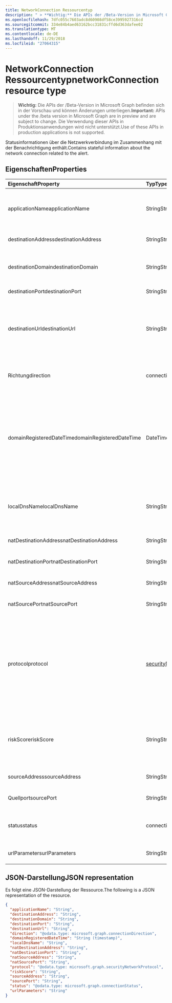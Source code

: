 ```yaml
---
title: NetworkConnection Ressourcentyp
description: " > **Wichtig:** Die APIs der /Beta-Version in Microsoft Graph befinden sich in der Vorschau und können Änderungen unterliegen. Die Verwendung dieser APIs in Produktionsanwendungen wird nicht unterstützt."
ms.openlocfilehash: 7dfc055c7603adc8d60908df58ce3995927316cd
ms.sourcegitcommit: 334e84b4aed63162bcc31831cffd6d363dafee02
ms.translationtype: MT
ms.contentlocale: de-DE
ms.lasthandoff: 11/29/2018
ms.locfileid: "27064315"
---
```

# <a name="networkconnection-resource-type"></a><span data-ttu-id="1d817-104">NetworkConnection Ressourcentyp</span><span class="sxs-lookup"><span data-stu-id="1d817-104">networkConnection resource type</span></span>

 > <span data-ttu-id="1d817-105">**Wichtig:** Die APIs der /Beta-Version in Microsoft Graph befinden sich in der Vorschau und können Änderungen unterliegen.</span><span class="sxs-lookup"><span data-stu-id="1d817-105">**Important:** APIs under the /beta version in Microsoft Graph are in preview and are subject to change.</span></span> <span data-ttu-id="1d817-106">Die Verwendung dieser APIs in Produktionsanwendungen wird nicht unterstützt.</span><span class="sxs-lookup"><span data-stu-id="1d817-106">Use of these APIs in production applications is not supported.</span></span>

<span data-ttu-id="1d817-107">Statusinformationen über die Netzwerkverbindung im Zusammenhang mit der Benachrichtigung enthält.</span><span class="sxs-lookup"><span data-stu-id="1d817-107">Contains stateful information about the network connection related to the alert.</span></span>

## <a name="properties"></a><span data-ttu-id="1d817-108">Eigenschaften</span><span class="sxs-lookup"><span data-stu-id="1d817-108">Properties</span></span>

| <span data-ttu-id="1d817-109">Eigenschaft</span><span class="sxs-lookup"><span data-stu-id="1d817-109">Property</span></span>   | <span data-ttu-id="1d817-110">Typ</span><span class="sxs-lookup"><span data-stu-id="1d817-110">Type</span></span>|<span data-ttu-id="1d817-111">Beschreibung</span><span class="sxs-lookup"><span data-stu-id="1d817-111">Description</span></span>|
|:---------------|:--------|:----------|
|<span data-ttu-id="1d817-112">applicationName</span><span class="sxs-lookup"><span data-stu-id="1d817-112">applicationName</span></span>|<span data-ttu-id="1d817-113">String</span><span class="sxs-lookup"><span data-stu-id="1d817-113">String</span></span>|<span data-ttu-id="1d817-114">Name der Anwendung verwalten die Netzwerkschnittstelle (beispielsweise Facebook, SMTP, usw.).</span><span class="sxs-lookup"><span data-stu-id="1d817-114">Name of the application managing the network connection (for example, Facebook, SMTP, etc.).</span></span>|
|<span data-ttu-id="1d817-115">destinationAddress</span><span class="sxs-lookup"><span data-stu-id="1d817-115">destinationAddress</span></span>|<span data-ttu-id="1d817-116">String</span><span class="sxs-lookup"><span data-stu-id="1d817-116">String</span></span>|<span data-ttu-id="1d817-117">Ziel-IP-Adresse (der Verbindung).</span><span class="sxs-lookup"><span data-stu-id="1d817-117">Destination IP address (of the network connection).</span></span>|
|<span data-ttu-id="1d817-118">destinationDomain</span><span class="sxs-lookup"><span data-stu-id="1d817-118">destinationDomain</span></span>|<span data-ttu-id="1d817-119">String</span><span class="sxs-lookup"><span data-stu-id="1d817-119">String</span></span>|<span data-ttu-id="1d817-120">Ziel der Domänenteil der Ziel-URL.</span><span class="sxs-lookup"><span data-stu-id="1d817-120">Destination domain portion of the destination URL.</span></span> <span data-ttu-id="1d817-121">(zum Beispiel "www.contoso.com").</span><span class="sxs-lookup"><span data-stu-id="1d817-121">(for example 'www.contoso.com').</span></span>|
|<span data-ttu-id="1d817-122">destinationPort</span><span class="sxs-lookup"><span data-stu-id="1d817-122">destinationPort</span></span>|<span data-ttu-id="1d817-123">String</span><span class="sxs-lookup"><span data-stu-id="1d817-123">String</span></span>|<span data-ttu-id="1d817-124">Zielport (der Verbindung).</span><span class="sxs-lookup"><span data-stu-id="1d817-124">Destination port (of the network connection).</span></span>|
|<span data-ttu-id="1d817-125">destinationUrl</span><span class="sxs-lookup"><span data-stu-id="1d817-125">destinationUrl</span></span>|<span data-ttu-id="1d817-126">String</span><span class="sxs-lookup"><span data-stu-id="1d817-126">String</span></span>|<span data-ttu-id="1d817-127">Netzwerk-URL-URI-Verbindungszeichenfolge - Parameter ausschließen.</span><span class="sxs-lookup"><span data-stu-id="1d817-127">Network connection URL/URI string - excluding parameters.</span></span> <span data-ttu-id="1d817-128">(zum Beispiel "www.contoso.com/products/default.html")</span><span class="sxs-lookup"><span data-stu-id="1d817-128">(for example 'www.contoso.com/products/default.html')</span></span>|
|<span data-ttu-id="1d817-129">Richtung</span><span class="sxs-lookup"><span data-stu-id="1d817-129">direction</span></span>|<span data-ttu-id="1d817-130">connectionDirection</span><span class="sxs-lookup"><span data-stu-id="1d817-130">connectionDirection</span></span>|<span data-ttu-id="1d817-131">Richtung der Netzwerk-Verbindung.</span><span class="sxs-lookup"><span data-stu-id="1d817-131">Network connection direction.</span></span> <span data-ttu-id="1d817-132">Mögliche Werte sind: `unknown`, `inbound` und `outbound`.</span><span class="sxs-lookup"><span data-stu-id="1d817-132">Possible values are: `unknown`, `inbound`, `outbound`.</span></span>|
|<span data-ttu-id="1d817-133">domainRegisteredDateTime</span><span class="sxs-lookup"><span data-stu-id="1d817-133">domainRegisteredDateTime</span></span>|<span data-ttu-id="1d817-134">DateTimeOffset</span><span class="sxs-lookup"><span data-stu-id="1d817-134">DateTimeOffset</span></span>|<span data-ttu-id="1d817-135">Datum, wenn die Zieldomäne registriert wurde.</span><span class="sxs-lookup"><span data-stu-id="1d817-135">Date when the destination domain was registered.</span></span> <span data-ttu-id="1d817-136">Der Timestamp-Typ stellt die Datums- und Uhrzeitinformationen mithilfe des ISO 8601-Formats dar und wird immer in UTC-Zeit angegeben.</span><span class="sxs-lookup"><span data-stu-id="1d817-136">The Timestamp type represents date and time information using ISO 8601 format and is always in UTC time.</span></span> <span data-ttu-id="1d817-137">Mitternacht UTC-Zeit am 1. Januar 2014 würde z. B. wie folgt aussehen: `'2014-01-01T00:00:00Z'`</span><span class="sxs-lookup"><span data-stu-id="1d817-137">For example, midnight UTC on Jan 1, 2014 would look like this: `'2014-01-01T00:00:00Z'`</span></span>|
|<span data-ttu-id="1d817-138">localDnsName</span><span class="sxs-lookup"><span data-stu-id="1d817-138">localDnsName</span></span>|<span data-ttu-id="1d817-139">String</span><span class="sxs-lookup"><span data-stu-id="1d817-139">String</span></span>|<span data-ttu-id="1d817-140">Der lokalen DNS-name Lösung, wie er in der Host lokalen DNS-Cache angezeigt wird (beispielsweise Fall, dass die Datei "Hosts" manipuliert wurde).</span><span class="sxs-lookup"><span data-stu-id="1d817-140">The local DNS name resolution as it appears in the host's local DNS cache (for example, in case the 'hosts' file was tampered with).</span></span>|
|<span data-ttu-id="1d817-141">natDestinationAddress</span><span class="sxs-lookup"><span data-stu-id="1d817-141">natDestinationAddress</span></span>|<span data-ttu-id="1d817-142">String</span><span class="sxs-lookup"><span data-stu-id="1d817-142">String</span></span>|<span data-ttu-id="1d817-143">Network Address Translation Ziel-IP-Adresse.</span><span class="sxs-lookup"><span data-stu-id="1d817-143">Network Address Translation destination IP address.</span></span>|
|<span data-ttu-id="1d817-144">natDestinationPort</span><span class="sxs-lookup"><span data-stu-id="1d817-144">natDestinationPort</span></span>|<span data-ttu-id="1d817-145">String</span><span class="sxs-lookup"><span data-stu-id="1d817-145">String</span></span>|<span data-ttu-id="1d817-146">Network Address Translation Zielport.</span><span class="sxs-lookup"><span data-stu-id="1d817-146">Network Address Translation destination port.</span></span>|
|<span data-ttu-id="1d817-147">natSourceAddress</span><span class="sxs-lookup"><span data-stu-id="1d817-147">natSourceAddress</span></span>|<span data-ttu-id="1d817-148">String</span><span class="sxs-lookup"><span data-stu-id="1d817-148">String</span></span>|<span data-ttu-id="1d817-149">Network Address Translation Quell-IP-Adresse.</span><span class="sxs-lookup"><span data-stu-id="1d817-149">Network Address Translation source IP address.</span></span>|
|<span data-ttu-id="1d817-150">natSourcePort</span><span class="sxs-lookup"><span data-stu-id="1d817-150">natSourcePort</span></span>|<span data-ttu-id="1d817-151">String</span><span class="sxs-lookup"><span data-stu-id="1d817-151">String</span></span>|<span data-ttu-id="1d817-152">Network Address Translation Quellport.</span><span class="sxs-lookup"><span data-stu-id="1d817-152">Network Address Translation source port.</span></span>|
|<span data-ttu-id="1d817-153">protocol</span><span class="sxs-lookup"><span data-stu-id="1d817-153">protocol</span></span>|[<span data-ttu-id="1d817-154">securityNetworkProtocol</span><span class="sxs-lookup"><span data-stu-id="1d817-154">securityNetworkProtocol</span></span>](securitynetworkprotocolenumtype.md)|<span data-ttu-id="1d817-155">Netzwerkprotokoll.</span><span class="sxs-lookup"><span data-stu-id="1d817-155">Network protocol.</span></span> <span data-ttu-id="1d817-156">Mögliche Werte sind: `unknown`, `ip`, `icmp`, `igmp`, `ggp`, `ipv4`, `tcp`, `pup`, `udp`, `idp`, `ipv6`, `ipv6RoutingHeader`, `ipv6FragmentHeader`, `ipSecEncapsulatingSecurityPayload`, `ipSecAuthenticationHeader`, `icmpV6`, `ipv6NoNextHeader`, `ipv6DestinationOptions`, `nd` , `raw`, `ipx`, `spx`, `spxII`.</span><span class="sxs-lookup"><span data-stu-id="1d817-156">Possible values are: `unknown`, `ip`, `icmp`, `igmp`, `ggp`, `ipv4`, `tcp`, `pup`, `udp`, `idp`, `ipv6`, `ipv6RoutingHeader`, `ipv6FragmentHeader`, `ipSecEncapsulatingSecurityPayload`, `ipSecAuthenticationHeader`, `icmpV6`, `ipv6NoNextHeader`, `ipv6DestinationOptions`, `nd`, `raw`, `ipx`, `spx`, `spxII`.</span></span>|
|<span data-ttu-id="1d817-157">riskScore</span><span class="sxs-lookup"><span data-stu-id="1d817-157">riskScore</span></span>|<span data-ttu-id="1d817-158">String</span><span class="sxs-lookup"><span data-stu-id="1d817-158">String</span></span>|<span data-ttu-id="1d817-159">Anbieter generiert/berechnet riskieren Bewertung der Verbindung.</span><span class="sxs-lookup"><span data-stu-id="1d817-159">Provider generated/calculated risk score of the network connection.</span></span> <span data-ttu-id="1d817-160">Empfohlene Wertebereich von 0 bis 1, die den Prozentsatz entspricht.</span><span class="sxs-lookup"><span data-stu-id="1d817-160">Recommended value range of 0-1, which equates to a percentage.</span></span>|
|<span data-ttu-id="1d817-161">sourceAddress</span><span class="sxs-lookup"><span data-stu-id="1d817-161">sourceAddress</span></span>|<span data-ttu-id="1d817-162">String</span><span class="sxs-lookup"><span data-stu-id="1d817-162">String</span></span>|<span data-ttu-id="1d817-163">Quelle (d. h. Ursprung) IP-Adresse (der Verbindung).</span><span class="sxs-lookup"><span data-stu-id="1d817-163">Source (i.e. origin) IP address (of the network connection).</span></span>|
|<span data-ttu-id="1d817-164">Quellport</span><span class="sxs-lookup"><span data-stu-id="1d817-164">sourcePort</span></span>|<span data-ttu-id="1d817-165">String</span><span class="sxs-lookup"><span data-stu-id="1d817-165">String</span></span>|<span data-ttu-id="1d817-166">Quelle (d. h. Ursprung) IP-Port (der Verbindung).</span><span class="sxs-lookup"><span data-stu-id="1d817-166">Source (i.e. origin) IP port (of the network connection).</span></span>|
|<span data-ttu-id="1d817-167">status</span><span class="sxs-lookup"><span data-stu-id="1d817-167">status</span></span>|<span data-ttu-id="1d817-168">connectionStatus</span><span class="sxs-lookup"><span data-stu-id="1d817-168">connectionStatus</span></span>|<span data-ttu-id="1d817-169">Netzwerk-Verbindungsstatus.</span><span class="sxs-lookup"><span data-stu-id="1d817-169">Network connection status.</span></span> <span data-ttu-id="1d817-170">Mögliche Werte sind: `unknown`, `attempted`, `succeeded`, `blocked` und `failed`.</span><span class="sxs-lookup"><span data-stu-id="1d817-170">Possible values are: `unknown`, `attempted`, `succeeded`, `blocked`, `failed`.</span></span>|
|<span data-ttu-id="1d817-171">urlParameters</span><span class="sxs-lookup"><span data-stu-id="1d817-171">urlParameters</span></span>|<span data-ttu-id="1d817-172">String</span><span class="sxs-lookup"><span data-stu-id="1d817-172">String</span></span>|<span data-ttu-id="1d817-173">Parameter (Suffix) der Ziel-URL.</span><span class="sxs-lookup"><span data-stu-id="1d817-173">Parameters (suffix) of the destination URL.</span></span>|

## <a name="json-representation"></a><span data-ttu-id="1d817-174">JSON-Darstellung</span><span class="sxs-lookup"><span data-stu-id="1d817-174">JSON representation</span></span>

<span data-ttu-id="1d817-175">Es folgt eine JSON-Darstellung der Ressource.</span><span class="sxs-lookup"><span data-stu-id="1d817-175">The following is a JSON representation of the resource.</span></span>

<!-- {
  "blockType": "resource",
  "optionalProperties": [

  ],
  "@odata.type": "microsoft.graph.networkConnection"
}-->

```json
{
  "applicationName": "String",
  "destinationAddress": "String",
  "destinationDomain": "String",
  "destinationPort": "String",
  "destinationUrl": "String",
  "direction": "@odata.type: microsoft.graph.connectionDirection",
  "domainRegisteredDateTime": "String (timestamp)",
  "localDnsName": "String",
  "natDestinationAddress": "String",
  "natDestinationPort": "String",
  "natSourceAddress": "String",
  "natSourcePort": "String",
  "protocol": "@odata.type: microsoft.graph.securityNetworkProtocol",
  "riskScore": "String",
  "sourceAddress": "String",
  "sourcePort": "String",
  "status": "@odata.type: microsoft.graph.connectionStatus",
  "urlParameters": "String"
}

```

<!-- uuid: 8fcb5dbc-d5aa-4681-8e31-b001d5168d79
2015-10-25 14:57:30 UTC -->
<!-- {
  "type": "#page.annotation",
  "description": "networkConnection resource",
  "keywords": "",
  "section": "documentation",
  "tocPath": ""
}-->
